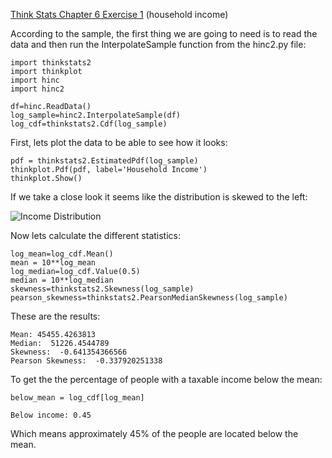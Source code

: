[Think Stats Chapter 6 Exercise 1](http://greenteapress.com/thinkstats2/html/thinkstats2007.html#toc60) (household income)

According to the sample, the first thing we are going to need is to read the data and then run the InterpolateSample function from the hinc2.py file: 

	import thinkstats2
	import thinkplot
	import hinc
	import hinc2

	df=hinc.ReadData()
	log_sample=hinc2.InterpolateSample(df)
	log_cdf=thinkstats2.Cdf(log_sample)

First, lets plot the data to be able to see how it looks:

	pdf = thinkstats2.EstimatedPdf(log_sample)
	thinkplot.Pdf(pdf, label='Household Income')
	thinkplot.Show()


If we take a close look it seems like the distribution is skewed to the left:

![Income Distribution](https://github.com/Bermanmt/dsp/blob/master/statistics/img/6.1-IncomeDist)

Now lets calculate the different statistics:

	log_mean=log_cdf.Mean()
	mean = 10**log_mean
	log_median=log_cdf.Value(0.5)
	median = 10**log_median
	skewness=thinkstats2.Skewness(log_sample)
	pearson_skewness=thinkstats2.PearsonMedianSkewness(log_sample) 

These are the results:

	Mean: 45455.4263813
	Median:  51226.4544789
	Skewness:  -0.641354366566
	Pearson Skewness:  -0.337920251338

To get the the percentage of people with a taxable income below the mean: 
	
	below_mean = log_cdf[log_mean]

	Below income: 0.45

Which means approximately 45% of the people are located below the mean.
